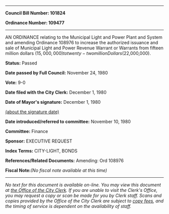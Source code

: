 

********

**Council Bill Number: 101824**
   
**Ordinance Number: 109477**
********

 AN ORDINANCE relating to the Municipal Light and Power Plant and System and amending Ordinance 108976 to increase the authorized issuance and sale of Municipal Light and Power Revenue Warrant or Warrants from fifteen million dollars ($15,000,000) to twenty-two million Dollars ($22,000,000).

**Status:** Passed
   
**Date passed by Full Council:** November 24, 1980
   
**Vote:** 9-0
   
**Date filed with the City Clerk:** December 1, 1980
   
**Date of Mayor's signature:** December 1, 1980
   
[(about the signature date)](/~public/approvaldate.htm)
   
   
   
**Date introduced/referred to committee:** November 10, 1980
   
**Committee:** Finance
   
**Sponsor:** EXECUTIVE REQUEST
   
   
**Index Terms:** CITY-LIGHT, BONDS

**References/Related Documents:** Amending: Ord 108976

**Fiscal Note:**_(No fiscal note available at this time)_
********

_No text for this document is available on-line. You may view this document at [the Office of the City Clerk](http://www.seattle.gov/leg/clerk/contactUs.htm). If you are unable to visit the Clerk's Office, you may request a copy or scan be made for you by Clerk staff. Scans and copies provided by the Office of the City Clerk are subject to [copy fees](http://clerk.seattle.gov/~public/clerkfees.htm), and the timing of service is dependent on the availability of staff._

